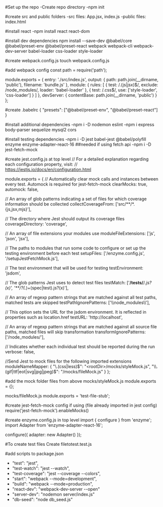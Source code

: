 #Set up the repo
-Create repo directory
-npm init

#create src and public folders
-src files: App.jsx, index.js
-public files: index.html

#install react
-npm install react react-dom

#install dev dependencies
npm install --save-dev @babel/core @babel/preset-env @babel/preset-react webpack webpack-cli webpack-dev-server babel-loader css-loader style-loader

#create webpack.config.js
touch webpack.config.js

#add webpack config
const path = require('path');

module.exports = {
  entry: './src/index.js',
  output: {
    path: path.join(__dirname, 'public'),
    filename: 'bundle.js'
  },
  module: {
    rules: [
      {
        test: /\.(js|jsx)$/,
        exclude: /node_modules/,
        loader: 'babel-loader'
      },
      {
        test: /\.css$/,
        use: ['style-loader', 'css-loader']
      }
    ]
  },
  devServer: {
    contentBase: path.join(__dirname, 'public')
  }
};

#create .babelrc
{
  "presets": ["@babel/preset-env", "@babel/preset-react"]
}

#install additional dependencies
-npm i -D nodemon eslint
-npm i express body-parser sequelize mysql2 cors

#install testing dependencies
-npm i -D jest babel-jest @babel/polyfill enzyme enzyme-adapter-react-16
  ##needed if using fetch api
-npm i -D jest-fetch-mock

#create jest.config.js at top level
// For a detailed explanation regarding each configuration property, visit:
// https://jestjs.io/docs/en/configuration.html

module.exports = {
  // Automatically clear mock calls and instances between every test. Automock is required for jest-fetch-mock
  clearMocks: true,
  automock: false,

  // An array of glob patterns indicating a set of files for which coverage information should be collected
  collectCoverageFrom: ['src/**/*.{js,jsx,mjs}'],

  // The directory where Jest should output its coverage files
  coverageDirectory: 'coverage',

  // An array of file extensions your modules use
  moduleFileExtensions: ['js', 'json', 'jsx'],

  // The paths to modules that run some code to configure or set up the testing environment before each test
  setupFiles: ['<rootDir>/enzyme.config.js', '<rootDir>/setupJestFetchMock.js'],

  // The test environment that will be used for testing
  testEnvironment: 'jsdom',

  // The glob patterns Jest uses to detect test files
  testMatch: ['**/__tests__/**/*.js?(x)', '**/?(*.)+(spec|test).js?(x)'],

  // An array of regexp pattern strings that are matched against all test paths, matched tests are skipped
  testPathIgnorePatterns: ['\\\\node_modules\\\\'],

  // This option sets the URL for the jsdom environment. It is reflected in properties such as location.href
  testURL: 'http://localhost',

  // An array of regexp pattern strings that are matched against all source file paths, matched files will skip transformation
  transformIgnorePatterns: ['<rootDir>/node_modules/'],

  // Indicates whether each individual test should be reported during the run
  verbose: false,

  //Send Jest to mock files for the following imported extensions
  moduleNameMapper: {
    "\\.(css|less)$": "<rootDir>/mocks/styleMock.js",
    "\\.(gif|ttf|eot|svg|jpg|jpeg)$": "<rootDir>/mocks/fileMock.js"
  }
};

#add the mock folder files from above
mocks/styleMock.js
  module.exports = {};

mocks/fileMock.js
  module.exports = 'test-file-stub';

#create jest-fetch-mock config if using (file already imported in jest config)
require('jest-fetch-mock').enableMocks()

#create enzyme.config.js in top level
import { configure } from 'enzyme';
import Adapter from 'enzyme-adapter-react-16';

configure({ adapter: new Adapter() });

#To create test files
Create filetotest.test.js

#add scripts to package.json
- "test": "jest",
- "test-watch": "jest --watch",
- "test-coverage": "jest --coverage --colors",
- "start": "webpack --mode=development",
- "build": "webpack --mode=production",
- "react-dev": "webpack-dev-server --open"
- "server-dev": "nodemon server/index.js"
- "db-seed": "node db_seed.js"